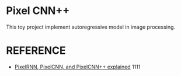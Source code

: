 # Pixel CNN++ 
This toy project implement autoregressive model in image processing.
# REFERENCE
+ [PixelRNN, PixelCNN, and PixelCNN++ explained](https://towardsdatascience.com/auto-regressive-generative-models-pixelrnn-pixelcnn-32d192911173)
1111

